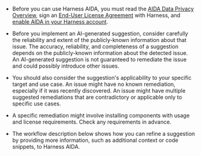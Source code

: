 * Before you can use Harness AIDA, you must read the [AIDA Data Privacy Overview](https://www.harness.io/legal/aida-privacy), sign an [End-User License Agreement](https://www.harness.io/legal/aida-terms) with Harness, and [enable AIDA in your Harness account](/docs/platform/Harness-AIDA/aida-overview.md#enable-aida).

* Before you implement an AI-generated suggestion, consider carefully the reliability and extent of the publicly-known information about that issue. The accuracy, reliability, and completeness of a suggestion depends on the publicly-known information about the detected issue. An AI-generated suggestion is not guaranteed to remediate the issue and could possibly introduce other issues.

* You should also consider the suggestion's applicability to your specific target and use case. An issue might have no known remediation, especially if it was recently discovered. An issue might have multiple suggested remediations that are contradictory or applicable only to specific use cases.

* A specific remediation might involve installing components with usage and license requirements. Check any requirements in advance.

* The workflow description below shows how you can refine a suggestion by providing more information, such as additional context or code snippets, to Harness AIDA.